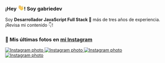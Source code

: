 <h3>¡Hey <img src="https://raw.githubusercontent.com/ABSphreak/ABSphreak/master/gifs/Hi.gif" width="20px" decondig="async">! Soy gabriedev</h3>

<p>Soy <strong>Desarrollador JavaScript Full Stack 🚀</strong> más de tres años de experiencia.<br />¡Revisa mi contenido 👇!</p>

### 📸 Mis últimas fotos en [mi Instagram](https://instagram.com/gabrie.dev)


<a href='https://instagram.com/p/C1UpuSGLQiG' target='_blank'>
  <img width='20%' src='https://instagram.fkiv3-1.fna.fbcdn.net/v/t51.2885-15/412513918_1325803934584302_4400498733289087214_n.jpg?stp=dst-jpg_e15&_nc_ht=instagram.fkiv3-1.fna.fbcdn.net&_nc_cat=106&_nc_ohc=FQ-0zL87wDYAX9QiC4T&edm=APU89FABAAAA&ccb=7-5&oh=00_AfDu910i461pRPMQ9TYoUNJbM5lPdauIa-4YazsiPA2xoA&oe=658FD480&_nc_sid=bc0c2c' alt='Instagram photo' />
</a>
<a href='https://instagram.com/p/CzMY3lzxgmx' target='_blank'>
  <img width='20%' src='https://instagram.fkiv3-1.fna.fbcdn.net/v/t51.2885-15/398916226_819142863293745_2426123683154743297_n.webp?stp=dst-jpg_e35&_nc_ht=instagram.fkiv3-1.fna.fbcdn.net&_nc_cat=109&_nc_ohc=pNtVoJ3Jd00AX-fL6Gw&edm=APU89FABAAAA&ccb=7-5&oh=00_AfBRwdcizHsslB0Go9oRk6UlaNblwLodK7ZrDHhJZOGfVg&oe=659063A9&_nc_sid=bc0c2c' alt='Instagram photo' />
</a>
<a href='https://instagram.com/p/CygbQv4uqxM' target='_blank'>
  <img width='20%' src='https://instagram.fkiv3-1.fna.fbcdn.net/v/t51.2885-15/391525959_236593062741789_5868561716480810596_n.webp?stp=dst-jpg_e35&_nc_ht=instagram.fkiv3-1.fna.fbcdn.net&_nc_cat=109&_nc_ohc=a69lMN3cxKkAX_EhR8o&edm=APU89FABAAAA&ccb=7-5&oh=00_AfC76x93eBU5FCJWJYpKncFOxgn3es3YBXenlR73xcKpJg&oe=65907065&_nc_sid=bc0c2c' alt='Instagram photo' />
</a>
<a href='https://instagram.com/p/CxTmOF6vN8M' target='_blank'>
  <img width='20%' src='https://instagram.fkiv3-1.fna.fbcdn.net/v/t51.2885-15/378565944_323878180141713_8920720304536029091_n.jpg?stp=dst-jpg_e15&_nc_ht=instagram.fkiv3-1.fna.fbcdn.net&_nc_cat=109&_nc_ohc=r15fpQu6cDkAX8fLI3b&edm=APU89FABAAAA&ccb=7-5&oh=00_AfDYgEdRDymJvRjqOxuIDaab53FRqOqw3jxeOtVXo-nqPQ&oe=65915CD8&_nc_sid=bc0c2c' alt='Instagram photo' />
</a>
